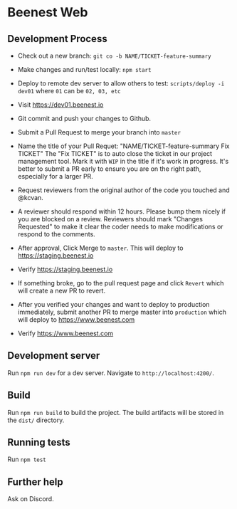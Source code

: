 # Beenest Web

## Development Process

* Check out a new branch: ``git co -b NAME/TICKET-feature-summary``

* Make changes and run/test locally: ``npm start``

* Deploy to remote dev server to allow others to test: `scripts/deploy -i dev01` where `01` can be `02, 03, etc`

* Visit https://dev01.beenest.io

* Git commit and push your changes to Github.

* Submit a Pull Request to merge your branch into ``master``

* Name the title of your Pull Requet:  "NAME/TICKET-feature-summary Fix TICKET"
 The "Fix TICKET" is to auto close the ticket in our project management tool. Mark it with `WIP` in the title if it's work in progress. It's better to submit a PR early to ensure you are on the right path, especially for a larger PR.

* Request reviewers from the original author of the code you touched and @kcvan.

* A reviewer should respond within 12 hours. Please bump them nicely if you are blocked on a review. Reviewers should mark "Changes Requested" to make it clear the coder needs to make modifications or respond to the comments.

* After approval, Click Merge to `master`. This will deploy to https://staging.beenest.io

* Verify https://staging.beenest.io

* If something broke, go to the pull request page and click `Revert` which will create a new PR to revert.

* After you verified your changes and want to deploy to production immediately, submit another PR to merge master into ``production`` which will deploy to https://www.beenest.com

* Verify https://www.beenest.com

## Development server

Run `npm run dev` for a dev server. Navigate to `http://localhost:4200/`.
## Build

Run `npm run build` to build the project. The build artifacts will be stored in the `dist/` directory.

## Running tests

Run `npm test`

## Further help

Ask on Discord.
